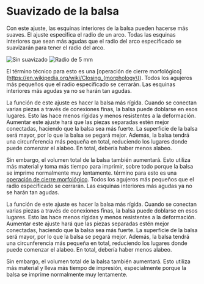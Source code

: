 Suavizado de la balsa
====
Con este ajuste, las esquinas interiores de la balsa pueden hacerse más suaves. El ajuste especifica el radio de un arco. Todas las esquinas interiores que sean más agudas que el radio del arco especificado se suavizarán para tener el radio del arco.

<!--screenshot {
"image_path": "raft_smoothing_0mm.png",
"models": [{"script": "question_stick_clip.scad"}],
"camera_position": [0, 97, 191],
"settings": {
    "adhesion_type": "raft",
    "raft_smoothing": 0
},
"layer": 509,
"colours": 64
}-->
<!--screenshot {
"image_path": "raft_smoothing_5mm.png",
"models": [{"script": "question_stick_clip.scad"}],
"camera_position": [0, 97, 191],
"settings": {
    "adhesion_type": "raft",
    "raft_smoothing": 5
},
"layer": 509,
"colours": 64
}-->
![Sin suavizado](../images/raft_smoothing_0mm.png)
![Radio de 5 mm](../images/raft_smoothing_5mm.png)

El término técnico para esto es una [operación de cierre morfológico](https://en.wikipedia.org/wiki/Closing_(morphology\)). Todos los agujeros más pequeños que el radio especificado se cerrarán. Las esquinas interiores más agudas ya no se harán tan agudas.

La función de este ajuste es hacer la balsa más rígida. Cuando se conectan varias piezas a través de conexiones finas, la balsa puede doblarse en esos lugares. Esto las hace menos rígidas y menos resistentes a la deformación. Aumentar este ajuste hará que las piezas separadas estén mejor conectadas, haciendo que la balsa sea más fuerte. La superficie de la balsa será mayor, por lo que la balsa se pegará mejor. Además, la balsa tendrá una circunferencia más pequeña en total, reduciendo los lugares donde puede comenzar el alabeo. En total, debería haber menos alabeo.

Sin embargo, el volumen total de la balsa también aumentará. Esto utiliza más material y toma más tiempo para imprimir, sobre todo porque la balsa se imprime normalmente muy lentamente. término para esto es una [operación de cierre morfológico](https://en.wikipedia.org/wiki/Closing_\(morphology\)). Todos los agujeros más pequeños que el radio especificado se cerrarán. Las esquinas interiores más agudas ya no se harán tan agudas.

La función de este ajuste es hacer la balsa más rígida. Cuando se conectan varias piezas a través de conexiones finas, la balsa puede doblarse en esos lugares. Esto las hace menos rígidas y menos resistentes a la deformación. Aumentar este ajuste hará que las piezas separadas estén mejor conectadas, haciendo que la balsa sea más fuerte. La superficie de la balsa será mayor, por lo que la balsa se pegará mejor. Además, la balsa tendrá una circunferencia más pequeña en total, reduciendo los lugares donde puede comenzar el alabeo. En total, debería haber menos alabeo.

Sin embargo, el volumen total de la balsa también aumentará. Esto utiliza más material y lleva más tiempo de impresión, especialmente porque la balsa se imprime normalmente muy lentamente.